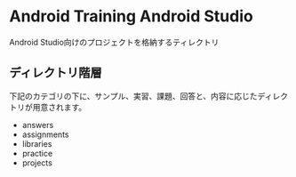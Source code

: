 Android Training Android Studio
========

Android Studio向けのプロジェクトを格納するティレクトリ

ディレクトリ階層
--------
下記のカテゴリの下に、サンプル、実習、課題、回答と、内容に応じたディレクトリが用意されます。

- answers
- assignments
- libraries
- practice
- projects